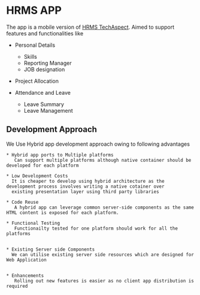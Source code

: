# HRMS APP

The app is a mobile version of [HRMS TechAspect](http://hrm.techaspect.com/). Aimed to support features and functionalities like

  * Personal Details
  
    * Skills
    * Reporting Manager
    * JOB designation
  
  * Project Allocation
  
  * Attendance and Leave 
    * Leave Summary
    * Leave Management

## Development Approach 
 We Use Hybrid app development approach owing to following advantages 
  
    * Hybrid app ports to Multiple platforms 
       Can support multiple platforms although native container should be developed for each platform
       
    * Low Development Costs
      It is cheaper to develop using hybrid architecture as the development process involves writing a native cotainer over 
      existing presentation layer using third party libraries
    
    * Code Reuse 
       A hybrid app can leverage common server-side components as the same HTML content is exposed for each platform.
    
    * Functional Testing
       Functionailty tested for one platform should work for all the platforms
      
    
    * Existing Server side Components
      We can utilise existing server side resources which are designed for Web Application
    
    
    * Enhancements
       Rolling out new features is easier as no client app distribution is required
       
  

    


